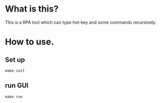 # What is this?

This is a RPA tool which can type hot-key and some commands recursively.

# How to use.

## Set up

```
make init
```

## run GUI

```
make run
```

